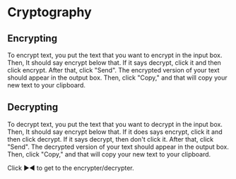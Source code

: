 # Cryptography
## Encrypting
To encrypt text, you put the text that you want to encrypt in the input box.
Then, It should say encrypt below that.
If it says decrypt, click it and then click encrypt.
After that, click "Send".
The encrypted version of your text should appear in the output box.
Then, click "Copy," and that will copy your new text to your clipboard.

## Decrypting
To decrypt text, you put the text that you want to decrypt in the input box.
Then, It should say encrypt below that.
If it does says encrypt, click it and then click decrypt.
If it says decrypt, then don't click it.
After that, click "Send".
The decrypted version of your text should appear in the output box.
Then, click "Copy," and that will copy your new text to your clipboard.

Click ▶◀ to get to the encrypter/decrypter.
